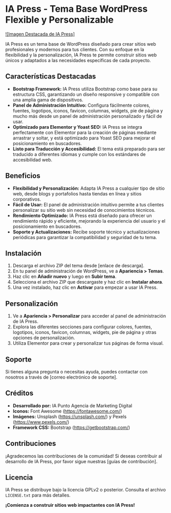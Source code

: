# IA Press - Tema Base WordPress Flexible y Personalizable

[![Imagen Destacada de IA Press]](enlace-a-la-imagen-destacada)

IA Press es un tema base de WordPress diseñado para crear sitios web profesionales y modernos para tus clientes. Con su enfoque en la flexibilidad y la personalización, IA Press te permite construir sitios web únicos y adaptados a las necesidades específicas de cada proyecto.

## Características Destacadas

* **Bootstrap Framework:** IA Press utiliza Bootstrap como base para su estructura CSS, garantizando un diseño responsive y compatible con una amplia gama de dispositivos.
* **Panel de Administración Intuitivo:** Configura fácilmente colores, fuentes, logotipos, iconos, favicon, columnas, widgets, pie de página y mucho más desde un panel de administración personalizado y fácil de usar.
* **Optimizado para Elementor y Yoast SEO:** IA Press se integra perfectamente con Elementor para la creación de páginas mediante arrastrar y soltar, y está optimizado para Yoast SEO para mejorar el posicionamiento en buscadores.
* **Listo para Traducción y Accesibilidad:** El tema está preparado para ser traducido a diferentes idiomas y cumple con los estándares de accesibilidad web.

## Beneficios

* **Flexibilidad y Personalización:** Adapta IA Press a cualquier tipo de sitio web, desde blogs y portafolios hasta tiendas en línea y sitios corporativos.
* **Fácil de Usar:** El panel de administración intuitivo permite a tus clientes personalizar su sitio web sin necesidad de conocimientos técnicos.
* **Rendimiento Optimizado:** IA Press está diseñado para ofrecer un rendimiento rápido y eficiente, mejorando la experiencia del usuario y el posicionamiento en buscadores.
* **Soporte y Actualizaciones:** Recibe soporte técnico y actualizaciones periódicas para garantizar la compatibilidad y seguridad de tu tema.

## Instalación

1. Descarga el archivo ZIP del tema desde [enlace de descarga].
2. En tu panel de administración de WordPress, ve a **Apariencia > Temas**.
3. Haz clic en **Añadir nuevo** y luego en **Subir tema**.
4. Selecciona el archivo ZIP que descargaste y haz clic en **Instalar ahora**.
5. Una vez instalado, haz clic en **Activar** para empezar a usar IA Press.

## Personalización

1. Ve a **Apariencia > Personalizar** para acceder al panel de administración de IA Press.
2. Explora las diferentes secciones para configurar colores, fuentes, logotipos, iconos, favicon, columnas, widgets, pie de página y otras opciones de personalización.
3. Utiliza Elementor para crear y personalizar tus páginas de forma visual.

## Soporte

Si tienes alguna pregunta o necesitas ayuda, puedes contactar con nosotros a través de [correo electrónico de soporte].

## Créditos

* **Desarrollado por:** IA Punto Agencia de Marketing Digital
* **Iconos:** Font Awesome (https://fontawesome.com/)
* **Imágenes:** Unsplash (https://unsplash.com/) y Pexels (https://www.pexels.com/)
* **Framework CSS:** Bootstrap (https://getbootstrap.com/)

## Contribuciones

¡Agradecemos las contribuciones de la comunidad! Si deseas contribuir al desarrollo de IA Press, por favor sigue nuestras [guías de contribución].

## Licencia

IA Press se distribuye bajo la licencia GPLv2 o posterior. Consulta el archivo `LICENSE.txt` para más detalles.

**¡Comienza a construir sitios web impactantes con IA Press!**
